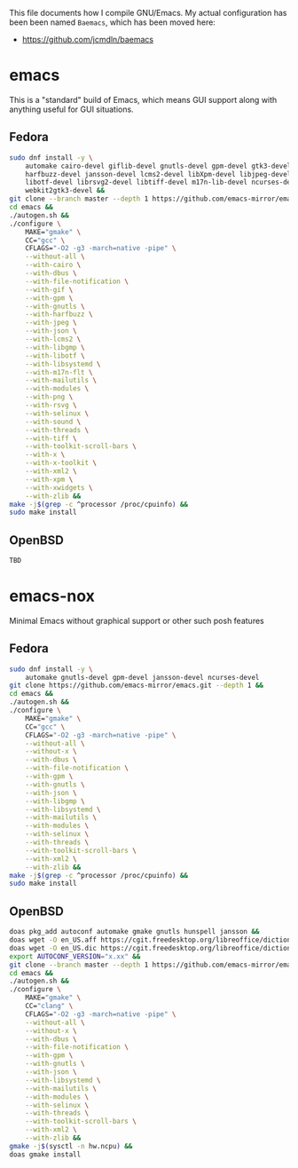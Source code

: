 This file documents how I compile GNU/Emacs. My actual configuration
has been been named `Baemacs`, which has been moved here:
* https://github.com/jcmdln/baemacs


emacs
===================
This is a "standard" build of Emacs, which means GUI support along with
anything useful for GUI situations.

Fedora
--------------------
```sh
sudo dnf install -y \
	automake cairo-devel giflib-devel gnutls-devel gpm-devel gtk3-devel \
	harfbuzz-devel jansson-devel lcms2-devel libXpm-devel libjpeg-devel \
	libotf-devel librsvg2-devel libtiff-devel m17n-lib-devel ncurses-devel \
	webkit2gtk3-devel &&
git clone --branch master --depth 1 https://github.com/emacs-mirror/emacs.git &&
cd emacs &&
./autogen.sh &&
./configure \
	MAKE="gmake" \
	CC="gcc" \
	CFLAGS="-O2 -g3 -march=native -pipe" \
	--without-all \
	--with-cairo \
	--with-dbus \
	--with-file-notification \
	--with-gif \
	--with-gpm \
	--with-gnutls \
	--with-harfbuzz \
	--with-jpeg \
	--with-json \
	--with-lcms2 \
	--with-libgmp \
	--with-libotf \
	--with-libsystemd \
	--with-m17n-flt \
	--with-mailutils \
	--with-modules \
	--with-png \
	--with-rsvg \
	--with-selinux \
	--with-sound \
	--with-threads \
	--with-tiff \
	--with-toolkit-scroll-bars \
	--with-x \
	--with-x-toolkit \
	--with-xml2 \
	--with-xpm \
	--with-xwidgets \
	--with-zlib &&
make -j$(grep -c ^processor /proc/cpuinfo) &&
sudo make install
```

OpenBSD
--------------------
```sh
TBD
```


emacs-nox
===================
Minimal Emacs without graphical support or other such posh features

Fedora
--------------------
```sh
sudo dnf install -y \
	automake gnutls-devel gpm-devel jansson-devel ncurses-devel
git clone https://github.com/emacs-mirror/emacs.git --depth 1 &&
cd emacs &&
./autogen.sh &&
./configure \
	MAKE="gmake" \
	CC="gcc" \
	CFLAGS="-O2 -g3 -march=native -pipe" \
	--without-all \
	--without-x \
	--with-dbus \
	--with-file-notification \
	--with-gpm \
	--with-gnutls \
	--with-json \
	--with-libgmp \
	--with-libsystemd \
	--with-mailutils \
	--with-modules \
	--with-selinux \
	--with-threads \
	--with-toolkit-scroll-bars \
	--with-xml2 \
	--with-zlib &&
make -j$(grep -c ^processor /proc/cpuinfo) &&
sudo make install
```

OpenBSD
--------------------
```sh
doas pkg_add autoconf automake gmake gnutls hunspell jansson &&
doas wget -O en_US.aff https://cgit.freedesktop.org/libreoffice/dictionaries/plain/en/en_US.aff &&
doas wget -O en_US.dic https://cgit.freedesktop.org/libreoffice/dictionaries/plain/en/en_US.dic &&
export AUTOCONF_VERSION="x.xx" &&
git clone --branch master --depth 1 https://github.com/emacs-mirror/emacs.git &&
cd emacs &&
./autogen.sh &&
./configure \
	MAKE="gmake" \
	CC="clang" \
	CFLAGS="-O2 -g3 -march=native -pipe" \
	--without-all \
	--without-x \
	--with-dbus \
	--with-file-notification \
	--with-gpm \
	--with-gnutls \
	--with-json \
	--with-libsystemd \
	--with-mailutils \
	--with-modules \
	--with-selinux \
	--with-threads \
	--with-toolkit-scroll-bars \
	--with-xml2 \
	--with-zlib &&
gmake -j$(sysctl -n hw.ncpu) &&
doas gmake install
```
